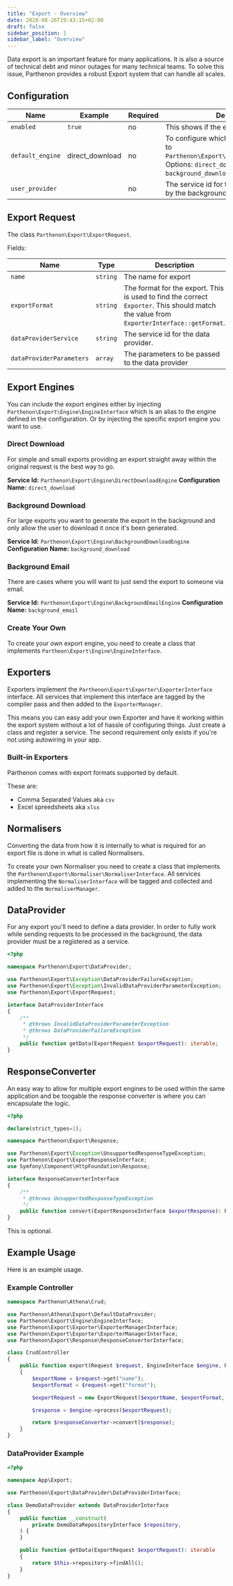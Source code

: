 ```yaml
---
title: "Export - Overview"
date: 2020-08-26T19:43:15+02:00
draft: false
sidebar_position: 1
sidebar_label: "Overview"
---
```

Data export is an important feature for many applications. It is also a source of technical debt and minor outages for many technical teams. To solve this issue, Parthenon provides a robust Export system that can handle all scales.

## Configuration

| Name | Example | Required | Description |
| --- | --- | --- | --- |
| `enabled` | `true` | no | This shows if the export module is enabled |
| `default_engine` | direct_download | no | To configure which export engine is linked to `Parthenon\Export\Engine\EngineInterface`. Options: `direct_download`, `background_download`, `background_email` |
| `user_provider` |  | no | The service id for the user provider, used by the background email engine. |

## Export Request

The class `Parthenon\Export\ExportRequest`.

Fields:

| Name | Type | Description |
| --- | --- | --- |
| `name` | `string` | The name for export |
| `exportFormat` | `string` | The format for the export. This is used to find the correct `Exporter`. This should match the value from `ExporterInterface::getFormat`. |
| `dataProviderService` | `string` | The service id for the data provider. |
| `dataProviderParameters` | `array` | The parameters to be passed to the data provider |


## Export Engines

You can include the export engines either by injecting `Parthenon\Export\Engine\EngineInterface` which is an alias to the engine defined in the configuration. Or by injecting the specific export engine you want to use.

### Direct Download

For simple and small exports providing an export straight away within the original request is the best way to go.

**Service Id:** `Parthenon\Export\Engine\DirectDownloadEngine`
**Configuration Name:** `direct_download`

### Background Download

For large exports you want to generate the export in the background and only allow the user to download it once it's been generated.

**Service Id:** `Parthenon\Export\Engine\BackgroundDownloadEngine`
**Configuration Name:** `background_download`

### Background Email

There are cases where you will want to just send the export to someone via email.

**Service Id:** `Parthenon\Export\Engine\BackgroundEmailEngine`
**Configuration Name:** `background_email`

### Create Your Own

To create your own export engine, you need to create a class that implements `Partheon\Export\Engine\EngineInterface`.

## Exporters

Exporters implement the `Parthenon\Export\Exporter\ExporterInterface` interface. All services that implement this interface are tagged by the compiler pass and then added to the `ExporterManager`.

This means you can easy add your own Exporter and have it working within the export system without a lot of hassle of configuring things. Just create a class and register a service. The second requirement only exists if you're not using autowiring in your app.

### Built-in Exporters

Parthenon comes with export formats supported by default.

These are:

* Comma Separated Values aka `csv`
* Excel spreedsheets aka `xlsx`

## Normalisers

Converting the data from how it is internally to what is required for an export file is done in what is called Normalisers.

To create your own Normaliser you need to create a class that implements the `Parthenon\Export\Normaliser\NormaliserInterface`. All services implementing the `NormaliserInterface` will be tagged and collected and added to the `NormaliserManager`.

## DataProvider

For any export you'll need to define a data provider. In order to fully work while sending requests to be processed in the background, the data provider must be a registered as a service.

```php
<?php

namespace Parthenon\Export\DataProvider;

use Parthenon\Export\Exception\DataProviderFailureException;
use Parthenon\Export\Exception\InvalidDataProviderParameterException;
use Parthenon\Export\ExportRequest;

interface DataProviderInterface
{
    /**
     * @throws InvalidDataProviderParameterException
     * @throws DataProviderFailureException
     */
    public function getData(ExportRequest $exportRequest): iterable;
}
```

## ResponseConverter

An easy way to allow for multiple export engines to be used within the same application and be toogable the response converter is where you can encapsulate the logic.

```php
<?php

declare(strict_types=1);

namespace Parthenon\Export\Response;

use Parthenon\Export\Exception\UnsupportedResponseTypeException;
use Parthenon\Export\ExportResponseInterface;
use Symfony\Component\HttpFoundation\Response;

interface ResponseConverterInterface
{
    /**
     * @throws UnsupportedResponseTypeException
     */
    public function convert(ExportResponseInterface $exportResponse): Response;
}

```

This is optional.

## Example Usage

Here is an example usage.

### Example Controller

```php
namespace Parthenon\Athena\Crud;

use Parthenon\Athena\Export\DefaultDataProvider;
use Parthenon\Export\Engine\EngineInterface;
use Parthenon\Export\Exporter\ExporterManagerInterface;
use Parthenon\Export\Exporter\ExporterManagerInterface;
use Parthenon\Export\Response\ResponseConverterInterface;

class CrudController
{
    public function export(Request $request, EngineInterface $engine, ResponseConverterInterface $responseConverter)
    {
        $exportName = $request->get("name");
        $exportFormat = $request->get("format");

        $exportRequest = new ExportRequest($exportName, $exportFormat, DefaultDataProvider::class, $parameters);

        $response = $engine->process($exportRequest);

        return $responseConverter->convert($response);
    }
}
```

### DataProvider Example

```php
<?php

namespace App\Export;

use Parthenon\Export\DataProvider\DataProviderInterface;

class DemoDataProvider extends DataProviderInterface
{
    public function __construct(
        private DemoDataRepositoryInterface $repository,
    ) {
    }

    public function getData(ExportRequest $exportRequest): iterable
    {
        return $this->repository->findAll();
    }
}
```
